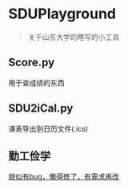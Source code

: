 # SDUPlayground
> 关于山东大学的瞎写的小工具

## Score.py

用于查成绩的东西

## SDU2iCal.py

课表导出到日历文件(.ics)

## 勤工俭学

[貌似有bug，懒得修了，有需求再改](https://github.com/z-jack/SDUWorkStudy)

